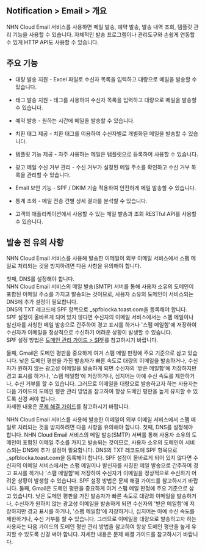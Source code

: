 ## Notification > Email > 개요

NHN Cloud Email 서비스를 사용하면 메일 발송, 예약 발송, 발송 내역 조회, 템플릿 관리 기능을 사용할 수 있습니다. 자체적인 발송 프로그램이나 관리도구와 손쉽게 연동할 수 있게 HTTP API도 사용할 수 있습니다.

## 주요 기능

- 대량 발송 지원 
    \- Excel 파일로 수신자 목록을 입력하고 대량으로 메일을 발송할 수 있습니다.
- 태그 발송 지원 
    \- 태그를 사용하여 수신자 목록을 입력하고 대량으로 메일을 발송할 수 있습니다.
- 예약 발송 
    \- 원하는 시간에 메일을 발송할 수 있습니다.
- 치환 태그 제공 
    \- 치환 태그를 이용하여 수신자별로 개별화된 메일을 발송할 수 있습니다.
- 템플릿 기능 제공 
    \- 자주 사용하는 메일은 템플릿으로 등록하여 사용할 수 있습니다.
- 광고 메일 수신 거부 관리 
    \- 수신 거부가 설정된 메일 주소를 확인하고 수신 거부 목록을 관리할 수 있습니다. 
- Email 보안 기능 
    \- SPF / DKIM 기술 적용하여 안전하게 메일 발송할 수 있습니다. 
- 통계 조회 
    \- 메일 전송 건별 상세 결과를 분석할 수 있습니다. 

- 고객의 애플리케이션에서 사용할 수 있는 메일 발송과 조회 RESTful API를 사용할 수 있습니다.

## 발송 전 유의 사항
NHN Cloud Email 서비스를 사용해 발송한 이메일이 외부 이메일 서비스에서 스팸 메일로 처리되는 것을 방지하려면 다음 사항을 유의해야 합니다.

첫째, DNS를 설정해야 합니다. <br/>
NHN Cloud Email 서비스의 메일 발송(SMTP) 서버를 통해 사용자 소유의 도메인이 포함된 이메일 주소를 가지고 발송되는 것이므로, 사용자 소유의 도메인이 서비스되는 DNS에 추가 설정이 필요합니다. <br/> DNS의 TXT 레코드에 SPF 항목으로 _spfblocka.toast.com을 등록해야 합니다. SPF 설정이 올바르게 되어 있지 않다면 수신자의 이메일 서비스에서는 스팸 메일이나 발신자를 사칭한 메일 발송으로 간주하여 경고 표시를 하거나 '스팸 메일함'에 저장하여 수신자가 이메일을 정상적으로 수신하기 어려운 상황이 발생할 수 있습니다.<br>
SPF 설정 방법은 [도메인 관리 가이드 > SPF](./spf-record/)를 참고하시기 바랍니다.

둘째, Gmail은 도메인 평판을 중요하게 여겨 스팸 메일 판정에 주요 기준으로 삼고 있습니다. 낮은 도메인 평판을 가진 발송자가 빠른 속도로 대량의 이메일을 발송하거나, 수신자가 원하지 않는 광고성 이메일을 발송하게 되면 수신자의 '받은 메일함'에 저장하지만 경고 표시를 하거나, '스팸 메일함'에 저장하거나, 심지어는 아예 수신 속도를 제한하거나, 수신 거부를 할 수 있습니다. 그러므로 이메일을 대량으로 발송하고자 하는 사용자는 다음 가이드의 도메인 평판 관리 방법을 참고하여 항상 도메인 평판을 높게 유지할 수 있도록 신경 써야 합니다.<br>
자세한 내용은 [문제 해결 가이드](./troubleshooting-guide/)를 참고하시기 바랍니다.

NHN Cloud Email 서비스를 사용해 발송한 이메일이 외부 이메일 서비스에서 스팸 메일로 처리되는 것을 방지하려면 다음 사항을 유의해야 합니다.
첫째, DNS를 설정해야 합니다. NHN Cloud Email 서비스의 메일 발송(SMTP) 서버를 통해 사용자 소유의 도메인이 포함된 이메일 주소를 가지고 발송되는 것이므로, 사용자 소유의 도메인이 서비스되는 DNS에 추가 설정이 필요합니다. DNS의 TXT 레코드에 SPF 항목으로 _spfblocka.toast.com을 등록해야 합니다. SPF 설정이 올바르게 되어 있지 않다면 수신자의 이메일 서비스에서는 스팸 메일이나 발신자를 사칭한 메일 발송으로 간주하여 경고 표시를 하거나 '스팸 메일함'에 저장하여 수신자가 이메일을 정상적으로 수신하기 어려운 상황이 발생할 수 있습니다. SPF 설정 방법은 문제 해결 가이드를 참고하시기 바랍니다.
둘째, Gmail은 도메인 평판을 중요하게 여겨 스팸 메일 판정에 주요 기준으로 삼고 있습니다. 낮은 도메인 평판을 가진 발송자가 빠른 속도로 대량의 이메일을 발송하거나, 수신자가 원하지 않는 광고성 이메일을 발송하게 되면 수신자의 '받은 메일함'에 저장하지만 경고 표시를 하거나, '스팸 메일함'에 저장하거나, 심지어는 아예 수신 속도를 제한하거나, 수신 거부를 할 수 있습니다. 그러므로 이메일을 대량으로 발송하고자 하는 사용자는 다음 가이드의 도메인 평판 관리 방법을 참고하여 항상 도메인 평판을 높게 유지할 수 있도록 신경 써야 합니다. 자세한 내용은 문제 해결 가이드를 참고하시기 바랍니다.